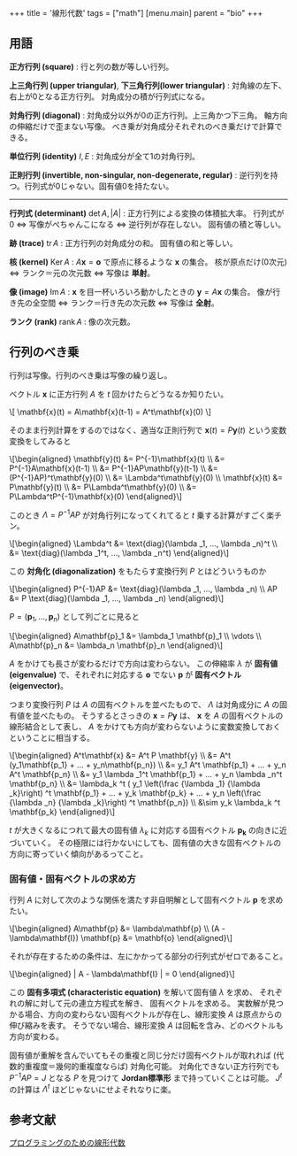 +++
title = '線形代数'
tags = ["math"]
[menu.main]
  parent = "bio"
+++

## 用語

**正方行列 (square)**
:   行と列の数が等しい行列。

**上三角行列 (upper triangular)**, **下三角行列(lower triangular)**
:   対角線の左下、右上が0となる正方行列。
    対角成分の積が行列式になる。

**対角行列 (diagonal)**
:   対角成分以外が0の正方行列。上三角かつ下三角。
    軸方向の伸縮だけで歪まない写像。
    べき乗が対角成分それぞれのべき乗だけで計算できる。

**単位行列 (identity)** $I, E$
:   対角成分が全て1の対角行列。

**正則行列 (invertible, non-singular, non-degenerate, regular)**
:   逆行列を持つ。行列式が0じゃない。固有値0を持たない。

------------------------------------------------------------------------

**行列式 (determinant)** $\text{det}\, A, |A|$
:   正方行列による変換の体積拡大率。
    行列式が0 ⇔ 写像がぺちゃんこになる ⇔ 逆行列が存在しない。
    固有値の積と等しい。

**跡 (trace)** $\text{tr}\, A$
:   正方行列の対角成分の和。
    固有値の和と等しい。

**核 (kernel)** $\text{Ker}\, A$
:   $A\mathbf{x} = \mathbf{o}$ で原点に移るような
    $\mathbf{x}$ の集合。 核が原点だけ(0次元) ⇔ ランク＝元の次元数 ⇔ 写像は **単射**。

**像 (image)** $\text{Im}\, A$
:   $\mathbf{x}$ を目一杯いろいろ動かしたときの
    $\mathbf{y} = A\mathbf{x}$ の集合。
    像が行き先の全空間 ⇔ ランク＝行き先の次元数 ⇔ 写像は **全射**。

**ランク (rank)** $\text{rank}\, A$
:   像の次元数。

## 行列のべき乗

行列は写像。行列のべき乗は写像の繰り返し。

ベクトル $\mathbf{x}$ に正方行列 $A$ を
$t$ 回かけたらどうなるか知りたい。

<div>\[
\mathbf{x}(t) = A\mathbf{x}(t-1) = A^t\mathbf{x}(0)
\]</div>

そのまま行列計算をするのではなく、適当な正則行列で
$\mathbf{x}(t) = P\mathbf{y}(t)$ という変数変換をしてみると

<div>\[\begin{aligned}
\mathbf{y}(t) &= P^{-1}\mathbf{x}(t) \\
              &= P^{-1}A\mathbf{x}(t-1) \\
              &= P^{-1}AP\mathbf{y}(t-1) \\
              &= (P^{-1}AP)^t\mathbf{y}(0) \\
              &= \Lambda^t\mathbf{y}(0) \\
\mathbf{x}(t) &= P\mathbf{y}(t) \\
              &= P\Lambda^t\mathbf{y}(0) \\
              &= P\Lambda^tP^{-1}\mathbf{x}(0)
\end{aligned}\]</div>

このとき $\Lambda = P^{-1}AP$ が対角行列になってくれてると
$t$ 乗する計算がすごく楽チン。

<div>\[\begin{aligned}
\Lambda^t &= \text{diag}(\lambda _1, ..., \lambda _n)^t \\
          &= \text{diag}(\lambda _1^t, ..., \lambda _n^t)
\end{aligned}\]</div>

この **対角化 (diagonalization)** をもたらす変換行列 $P$ とはどういうものか

<div>\[\begin{aligned}
P^{-1}AP &= \text{diag}(\lambda _1, ..., \lambda _n) \\
      AP &= P \text{diag}(\lambda _1, ..., \lambda _n)
\end{aligned}\]</div>

$P = (\mathbf{p}_1, ..., \mathbf{p}_n)$ として列ごとに見ると

<div>\[\begin{aligned}
A\mathbf{p}_1 &= \lambda_1 \mathbf{p}_1 \\
\vdots \\
A\mathbf{p}_n &= \lambda_n \mathbf{p}_n
\end{aligned}\]</div>

$A$ をかけても長さが変わるだけで方向は変わらない。
この伸縮率 $\lambda$ が **固有値 (eigenvalue)** で、それぞれに対応する
$\mathbf{o}$ でない $\mathbf{p}$ が **固有ベクトル (eigenvector)**。

つまり変換行列 $P$ は $A$ の固有ベクトルを並べたもので、
$\Lambda$ は対角成分に $A$ の固有値を並べたもの。
そうするとさっきの $\mathbf{x} = P\mathbf{y}$ は、
$\mathbf{x}$ を $A$ の固有ベクトルの線形結合として表し、
$A$ をかけても方向が変わらないように変数変換しておくということに相当する。

<div>\[\begin{aligned}
A^t\mathbf{x} &= A^t P \mathbf{y} \\
              &= A^t (y_1\mathbf{p_1} + ... + y_n\mathbf{p_n}) \\
              &= y_1 A^t \mathbf{p_1} + ... + y_n A^t \mathbf{p_n} \\
              &= y_1 \lambda _1^t \mathbf{p_1} + ... + y_n \lambda _n^t \mathbf{p_n} \\
              &= \lambda_k ^t (
                   y_1 \left(\frac {\lambda _1} {\lambda _k}\right) ^t \mathbf{p_1}
                   + ... + y_k \mathbf{p_k}
                   + ... + y_n \left(\frac {\lambda _n} {\lambda _k}\right) ^t \mathbf{p_n}) \\
              &\sim y_k \lambda_k ^t \mathbf{p_k}
\end{aligned}\]</div>

$t$ が大きくなるにつれて最大の固有値 $\lambda_k$
に対応する固有ベクトル $\mathbf{p_k}$ の向きに近づいていく。
その極限には行かないにしても、固有値の大きな固有ベクトルの方向に寄っていく傾向があるってこと。


### 固有値・固有ベクトルの求め方

行列 $A$ に対して次のような関係を満たす非自明解として固有ベクトル $\mathbf{p}$ を求めたい。

<div>\[\begin{aligned}
A\mathbf{p} &= \lambda\mathbf{p} \\
(A - \lambda\mathbf{I}) \mathbf{p} &= \mathbf{o}
\end{aligned}\]</div>

それが存在するための条件は、左にかかってる部分の行列式がゼロであること。

<div>\[\begin{aligned}
| A - \lambda\mathbf{I} | = 0
\end{aligned}\]</div>

この **固有多項式 (characteristic equation)** を解いて固有値 $\lambda$ を求め、
それぞれの解に対して元の連立方程式を解き、 固有ベクトルを求める。
実数解が見つかる場合、方向の変わらない固有ベクトルが存在し、線形変換 $A$ は原点からの伸び縮みを表す。
そうでない場合、線形変換 $A$ は回転を含み、どのベクトルも方向が変わる。

固有値が重解を含んでいてもその重複と同じ分だけ固有ベクトルが取れれば
(代数的重複度＝幾何的重複度ならば) 対角化可能。
対角化できない正方行列でも $P^{-1}AP = J$ となる $P$ を見つけて
**Jordan標準形** まで持っていくことは可能。
$J^t$ の計算は $\Lambda^t$ ほどじゃないにせよそれなりに楽。


## 参考文献

[プログラミングのための線形代数](https://www.amazon.co.jp/dp/4274065782?&linkCode=ll1&tag=heavywatal-22&linkId=6ca65e07866f95d319e3b97ffc486d18)
